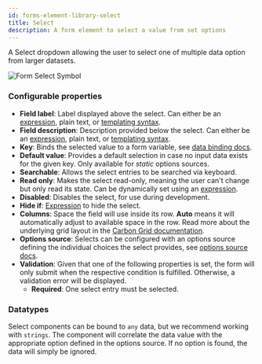 ```yaml
---
id: forms-element-library-select
title: Select
description: A form element to select a value from set options
---
```


A Select dropdown allowing the user to select one of multiple data option from larger datasets.

![Form Select Symbol](/img/form-icons/form-select.svg)

### Configurable properties

- **Field label**: Label displayed above the select. Can either be an [expression](../../feel/language-guide/feel-expressions-introduction.md), plain text, or [templating syntax](../configuration/forms-config-templating-syntax.md).
- **Field description**: Description provided below the select. Can either be an [expression](../../feel/language-guide/feel-expressions-introduction.md), plain text, or [templating syntax](../configuration/forms-config-templating-syntax.md).
- **Key**: Binds the selected value to a form variable, see [data binding docs](../configuration/forms-config-data-binding.md).
- **Default value**: Provides a default selection in case no input data exists for the given key. Only available for _static_ options sources.
- **Searchable**: Allows the select entries to be searched via keyboard.
- **Read only**: Makes the select read-only, meaning the user can't change but only read its state. Can be dynamically set using an [expression](../../feel/language-guide/feel-expressions-introduction.md).
- **Disabled**: Disables the select, for use during development.
- **Hide if**: [Expression](../../feel/language-guide/feel-expressions-introduction.md) to hide the select.
- **Columns**: Space the field will use inside its row. **Auto** means it will automatically adjust to available space in the row. Read more about the underlying grid layout in the [Carbon Grid documentation](https://carbondesignsystem.com/guidelines/2x-grid/overview).
- **Options source**: Selects can be configured with an options source defining the individual choices the select provides, see [options source docs](../configuration/forms-config-options.md).
- **Validation**: Given that one of the following properties is set, the form will only submit when the respective condition is fulfilled. Otherwise, a validation error will be displayed.
  - **Required**: One select entry must be selected.

### Datatypes

Select components can be bound to `any` data, but we recommend working with `strings`. The component will correlate the data value with the appropriate option defined in the options source. If no option is found, the data will simply be ignored.
